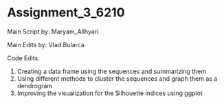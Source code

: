 # Assignment_3_6210

Main Script by: Maryam_Allhyari

Main Edits by: Vlad Bularca

Code Edits:

1. Creating a data frame using the sequences and summarizing them
2. Using different methods to cluster the sequences and graph them as a dendrogram
3. Improving the visualization for the Silhouette indices using ggplot
